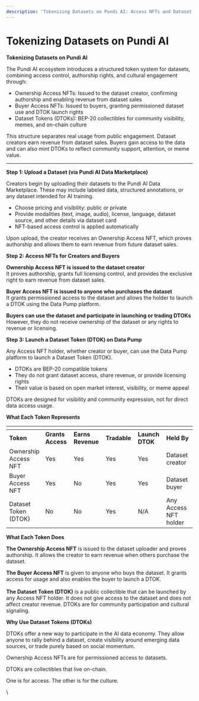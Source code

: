 ```yaml
---
description: 'Tokenizing Datasets on Pundi AI: Access NFTs and Dataset Tokens (DTOKs)'
---
```


# Tokenizing Datasets on Pundi AI

**Tokenizing Datasets on Pundi AI**

The Pundi AI ecosystem introduces a structured token system for datasets, combining access control, authorship rights, and cultural engagement through:

* Ownership Access NFTs: Issued to the dataset creator, confirming authorship and enabling revenue from dataset sales
* Buyer Access NFTs: Issued to buyers, granting permissioned dataset use and DTOK launch rights
* Dataset Tokens (DTOKs): BEP-20 collectibles for community visibility, memes, and on-chain culture

This structure separates real usage from public engagement. Dataset creators earn revenue from dataset sales. Buyers gain access to the data and can also mint DTOKs to reflect community support, attention, or meme value.

***

**Step 1: Upload a Dataset (via Pundi AI Data Marketplace)**

Creators begin by uploading their datasets to the Pundi AI Data Marketplace. These may include labeled data, structured annotations, or any dataset intended for AI training.

* Choose pricing and visibility: public or private
* Provide modalities (text, image, audio), license, language, dataset source, and other details via dataset card
* NFT-based access control is applied automatically

Upon upload, the creator receives an Ownership Access NFT, which proves authorship and allows them to earn revenue from future dataset sales.



**Step 2: Access NFTs for Creators and Buyers**

**Ownership Access NFT is issued to the dataset creator**\
It proves authorship, grants full licensing control, and provides the exclusive right to earn revenue from dataset sales.

**Buyer Access NFT is issued to anyone who purchases the dataset**\
It grants permissioned access to the dataset and allows the holder to launch a DTOK using the Data Pump platform.

**Buyers can use the dataset and participate in launching or trading DTOKs**\
However, they do not receive ownership of the dataset or any rights to revenue or licensing.



**Step 3: Launch a Dataset Token (DTOK) on Data Pump**

Any Access NFT holder, whether creator or buyer, can use the Data Pump platform to launch a Dataset Token (DTOK).

* DTOKs are BEP-20 compatible tokens
* They do not grant dataset access, share revenue, or provide licensing rights
* Their value is based on open market interest, visibility, or meme appeal

DTOKs are designed for visibility and community expression, not for direct data access usage.



**What Each Token Represents**

<table data-header-hidden><thead><tr><th></th><th width="86.546875"></th><th width="96.1484375"></th><th width="94.8515625"></th><th width="89.41015625"></th><th width="119.609375"></th></tr></thead><tbody><tr><td><strong>Token</strong></td><td><strong>Grants Access</strong></td><td><strong>Earns Revenue</strong></td><td><strong>Tradable</strong></td><td><strong>Launch DTOK</strong></td><td><strong>Held By</strong></td></tr><tr><td>Ownership Access NFT</td><td>Yes</td><td>Yes</td><td>Yes</td><td>Yes</td><td>Dataset creator</td></tr><tr><td>Buyer Access NFT</td><td>Yes</td><td>No</td><td>Yes</td><td>Yes</td><td>Dataset buyer</td></tr><tr><td>Dataset Token (DTOK)</td><td>No</td><td>No</td><td>Yes</td><td>N/A</td><td>Any Access NFT holder</td></tr></tbody></table>



**What Each Token Does**

**The Ownership Access NFT** is issued to the dataset uploader and proves authorship. It allows the creator to earn revenue when others purchase the dataset.

**The Buyer Access NFT** is given to anyone who buys the dataset. It grants access for usage and also enables the buyer to launch a DTOK.\
\
**The Dataset Token (DTOK)** is a public collectible that can be launched by any Access NFT holder. It does not give access to the dataset and does not affect creator revenue. DTOKs are for community participation and cultural signaling.



**Why Use Dataset Tokens (DTOKs)**

DTOKs offer a new way to participate in the AI data economy. They allow anyone to rally behind a dataset, create visibility around emerging data sources, or trade purely based on social momentum.

Ownership Access NFTs are for permissioned access to datasets.

DTOKs are collectibles that live on-chain.

One is for access. The other is for the culture.

\
